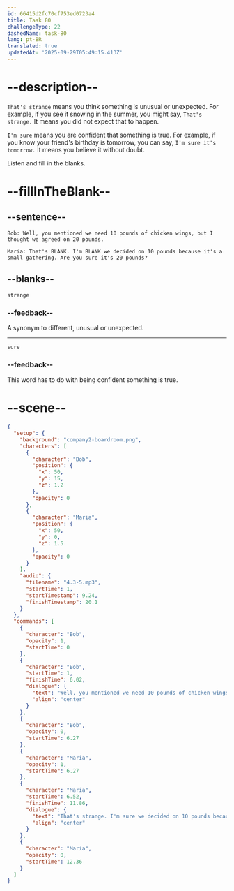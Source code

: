 ```yaml
---
id: 66415d2fc70cf753ed0723a4
title: Task 80
challengeType: 22
dashedName: task-80
lang: pt-BR
translated: true
updatedAt: '2025-09-29T05:49:15.413Z'
---
```


<!-- (Audio) Bob: Well, you mentioned we need 10 pounds of chicken wings, but I thought we agreed on 20 pounds. Maria: That's strange. I'm sure we decided on 10 pounds because it's a small gathering. Are you sure it's 20 pounds? -->

# --description--

`That's strange` means you think something is unusual or unexpected. For example, if you see it snowing in the summer, you might say, `That's strange.` It means you did not expect that to happen.

`I'm sure` means you are confident that something is true. For example, if you know your friend's birthday is tomorrow, you can say, `I'm sure it's tomorrow.` It means you believe it without doubt.

Listen and fill in the blanks.

# --fillInTheBlank--

## --sentence--

`Bob: Well, you mentioned we need 10 pounds of chicken wings, but I thought we agreed on 20 pounds.`

`Maria: That's BLANK. I'm BLANK we decided on 10 pounds because it's a small gathering. Are you sure it's 20 pounds?`

## --blanks--

`strange`

### --feedback--

A synonym to different, unusual or unexpected.

---

`sure`

### --feedback--

This word has to do with being confident something is true.

# --scene--

```json
{
  "setup": {
    "background": "company2-boardroom.png",
    "characters": [
      {
        "character": "Bob",
        "position": {
          "x": 50,
          "y": 15,
          "z": 1.2
        },
        "opacity": 0
      },
      {
        "character": "Maria",
        "position": {
          "x": 50,
          "y": 0,
          "z": 1.5
        },
        "opacity": 0
      }
    ],
    "audio": {
      "filename": "4.3-5.mp3",
      "startTime": 1,
      "startTimestamp": 9.24,
      "finishTimestamp": 20.1
    }
  },
  "commands": [
    {
      "character": "Bob",
      "opacity": 1,
      "startTime": 0
    },
    {
      "character": "Bob",
      "startTime": 1,
      "finishTime": 6.02,
      "dialogue": {
        "text": "Well, you mentioned we need 10 pounds of chicken wings, but I thought we agreed on 20 pounds.",
        "align": "center"
      }
    },
    {
      "character": "Bob",
      "opacity": 0,
      "startTime": 6.27
    },
    {
      "character": "Maria",
      "opacity": 1,
      "startTime": 6.27
    },
    {
      "character": "Maria",
      "startTime": 6.52,
      "finishTime": 11.86,
      "dialogue": {
        "text": "That's strange. I'm sure we decided on 10 pounds because it's a small gathering. Are you sure it's 20 pounds?",
        "align": "center"
      }
    },
    {
      "character": "Maria",
      "opacity": 0,
      "startTime": 12.36
    }
  ]
}
```
